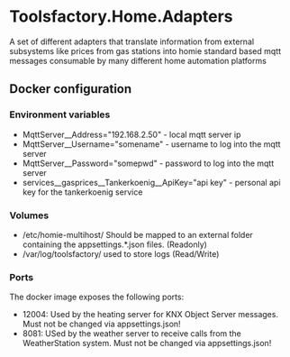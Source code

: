 # Toolsfactory.Home.Adapters
A set of different adapters that translate information from external subsystems like prices from gas stations into homie standard based mqtt messages consumable by many different home automation platforms


## Docker configuration

### Environment variables
* MqttServer__Address="192.168.2.50" -  local mqtt server ip
* MqttServer__Username="somename" - username to log into the mqtt server
* MqttServer__Password="somepwd" - password to log into the mqtt server
* services__gasprices__Tankerkoenig__ApiKey="api key" - personal api key for the tankerkoenig service

### Volumes
* /etc/homie-multihost/ Should be mapped to an external folder containing the appsettings.*.json files. (Readonly)
* /var/log/toolsfactory/ used to store logs (Read/Write)

### Ports
The docker image exposes the following ports:
* 12004: Used by the heating server for KNX Object Server messages. Must not be changed via appsettings.json!
* 8081: USed by the weather server to receive calls from the WeatherStation system. Must not be changed via appsettings.json!
